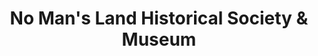 ---
layout: repo
title: "No Man's Land Historical Society & Museum"
id: 24833
permalink: repos/24833/
---
